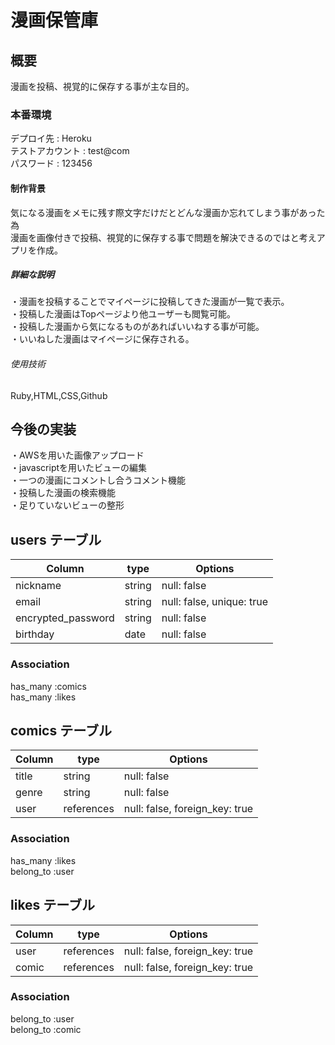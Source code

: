 # 漫画保管庫<br>

## 概要<br>
漫画を投稿、視覚的に保存する事が主な目的。

### 本番環境<br>
デプロイ先 : Heroku<br>
テストアカウント : test@com<br>
パスワード : 123456

#### 制作背景<br>
気になる漫画をメモに残す際文字だけだとどんな漫画か忘れてしまう事があった為<br>
漫画を画像付きで投稿、視覚的に保存する事で問題を解決できるのではと考えアプリを作成。

##### 詳細な説明<br>
・漫画を投稿することでマイページに投稿してきた漫画が一覧で表示。<br>
・投稿した漫画はTopページより他ユーザーも閲覧可能。<br>
・投稿した漫画から気になるものがあればいいねする事が可能。<br>
・いいねした漫画はマイページに保存される。

###### 使用技術<br>
Ruby,HTML,CSS,Github

## 今後の実装
・AWSを用いた画像アップロード<br>
・javascriptを用いたビューの編集<br>
・一つの漫画にコメントし合うコメント機能<br>
・投稿した漫画の検索機能<br>
・足りていないビューの整形


## users テーブル

  | Column                | type   | Options                   |
  | --------------------- | ------ | ------------------------- |
  | nickname              | string | null: false               |
  | email                 | string | null: false, unique: true |
  | encrypted_password    | string | null: false               |
  | birthday              | date   | null: false               |

### Association
  has_many :comics<br>
  has_many :likes

## comics テーブル

  | Column                | type       | Options                        |
  | --------------------- | ---------- | ------------------------------ |
  | title                 | string     | null: false                    |
  | genre                 | string     | null: false                    |
  | user                  | references | null: false, foreign_key: true |
### Association
  has_many   :likes<br>
  belong_to :user

## likes テーブル

  | Column                | type       | Options                            |
  | --------------------- | ---------- | ---------------------------------- |
  | user                  | references | null: false, foreign_key: true     |
  | comic                 | references | null: false, foreign_key: true     |

### Association
  belong_to :user<br>
  belong_to :comic
